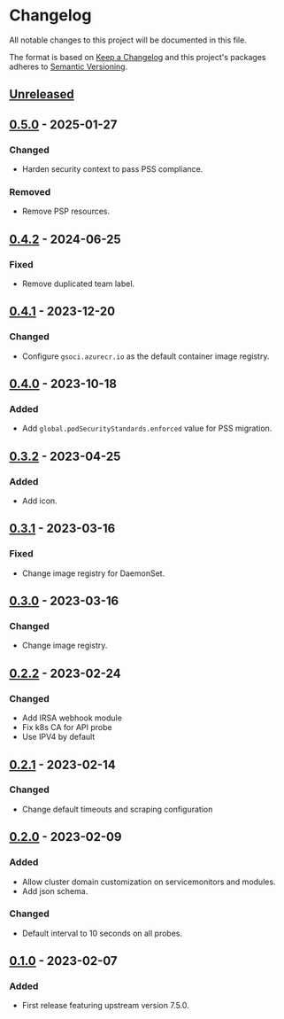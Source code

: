 # Changelog

All notable changes to this project will be documented in this file.

The format is based on [Keep a Changelog](http://keepachangelog.com/en/1.0.0/)
and this project's packages adheres to [Semantic Versioning](http://semver.org/spec/v2.0.0.html).

## [Unreleased]

## [0.5.0] - 2025-01-27

### Changed

- Harden security context to pass PSS compliance.

### Removed

- Remove PSP resources.

## [0.4.2] - 2024-06-25

### Fixed

- Remove duplicated team label.

## [0.4.1] - 2023-12-20

### Changed

- Configure `gsoci.azurecr.io` as the default container image registry.

## [0.4.0] - 2023-10-18

### Added

- Add `global.podSecurityStandards.enforced` value for PSS migration.

## [0.3.2] - 2023-04-25

### Added

- Add icon.

## [0.3.1] - 2023-03-16

### Fixed

- Change image registry for DaemonSet.

## [0.3.0] - 2023-03-16

### Changed

- Change image registry.

## [0.2.2] - 2023-02-24

### Changed

- Add IRSA webhook module
- Fix k8s CA for API probe
- Use IPV4 by default

## [0.2.1] - 2023-02-14

### Changed

- Change default timeouts and scraping configuration

## [0.2.0] - 2023-02-09

### Added

- Allow cluster domain customization on servicemonitors and modules.
- Add json schema.

### Changed

- Default interval to 10 seconds on all probes.

## [0.1.0] - 2023-02-07

### Added

- First release featuring upstream version 7.5.0.

[Unreleased]: https://github.com/giantswarm/prometheus-blackbox-exporter-app/compare/v0.5.0...HEAD
[0.5.0]: https://github.com/giantswarm/prometheus-blackbox-exporter-app/compare/v0.4.2...v0.5.0
[0.4.2]: https://github.com/giantswarm/prometheus-blackbox-exporter-app/compare/v0.4.1...v0.4.2
[0.4.1]: https://github.com/giantswarm/prometheus-blackbox-exporter-app/compare/v0.4.0...v0.4.1
[0.4.0]: https://github.com/giantswarm/prometheus-blackbox-exporter-app/compare/v0.3.2...v0.4.0
[0.3.2]: https://github.com/giantswarm/prometheus-blackbox-exporter-app/compare/v0.3.1...v0.3.2
[0.3.1]: https://github.com/giantswarm/prometheus-blackbox-exporter-app/compare/v0.3.0...v0.3.1
[0.3.0]: https://github.com/giantswarm/prometheus-blackbox-exporter-app/compare/v0.2.2...v0.3.0
[0.2.2]: https://github.com/giantswarm/prometheus-blackbox-exporter-app/compare/v0.2.1...v0.2.2
[0.2.1]: https://github.com/giantswarm/prometheus-blackbox-exporter-app/compare/v0.1.0...v0.2.1
[0.2.0]: https://github.com/giantswarm/prometheus-blackbox-exporter-app/compare/v0.1.0...v0.2.0
[0.1.0]: https://github.com/giantswarm/prometheus-blackbox-exporter-app/compare/v0.0.0...v0.1.0
